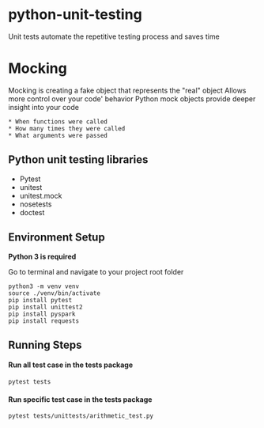 # python-unit-testing

Unit tests automate the repetitive testing process and saves time

# Mocking

Mocking is creating a fake object that represents the "real" object
Allows more control over your code' behavior
Python mock objects provide deeper insight into your code

    * When functions were called
    * How many times they were called
    * What arguments were passed

## Python unit testing libraries

* Pytest
* unitest
* unitest.mock
* nosetests
* doctest

## Environment Setup
**Python 3 is required**

Go to terminal and navigate to your project root folder
```shell
python3 -m venv venv
source ./venv/bin/activate
pip install pytest
pip install unittest2
pip install pyspark 
pip install requests
```

## Running Steps

#### Run all test case in the tests package

```shell
pytest tests
```

#### Run specific test case in the tests package

```shell
pytest tests/unittests/arithmetic_test.py
```
